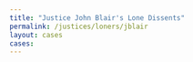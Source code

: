 ```yaml
---
title: "Justice John Blair's Lone Dissents"
permalink: /justices/loners/jblair
layout: cases
cases:
---
```

